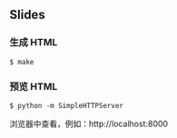 ## Slides

### 生成 HTML

```
$ make
```

### 预览 HTML

```
$ python -m SimpleHTTPServer
```

浏览器中查看，例如：http://localhost:8000
